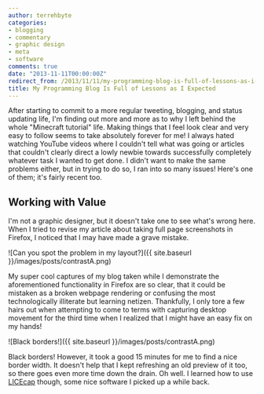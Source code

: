 ```yaml
---
author: terrehbyte
categories:
- blogging
- commentary
- graphic design
- meta
- software
comments: true
date: "2013-11-11T00:00:00Z"
redirect_from: /2013/11/11/my-programming-blog-is-full-of-lessons-as-i-expected/
title: My Programming Blog Is Full of Lessons as I Expected
---
```


After starting to commit to a more regular tweeting, blogging, and status
updating life, I'm finding out more and more as to why I left behind the whole
"Minecraft tutorial" life. Making things that I feel look clear and very easy to
follow seems to take absolutely forever for me! I always hated watching YouTube
videos where I couldn't tell what was going or articles that couldn't clearly
direct a lowly newbie towards successfully completely whatever task I wanted to
get done. I didn't want to make the same problems either, but in trying to do
so, I ran into so many issues! Here's one of them; it's fairly recent too.

Working with Value
------------------

I'm not a graphic designer, but it doesn't take one to see what's wrong here.
When I tried to revise my article about taking full page screenshots in Firefox,
I noticed that I may have made a grave mistake.  

![Can you spot the problem in my layout?]({{ site.baseurl }}/images/posts/contrastA.png)

My super cool captures of my blog taken while I demonstrate the aforementioned
functionality in Firefox are so clear, that it could be mistaken as a broken
webpage rendering or confusing the most technologically illiterate but learning
netizen. Thankfully, I only tore a few hairs out when attempting to come to
terms with capturing desktop movement for the third time when I realized that I
might have an easy fix on my hands!  

![Black borders!]({{ site.baseurl }}/images/posts/contrastA.png)

Black borders! However, it took a good 15 minutes for me to find a nice border
width. It doesn't help that I kept refreshing an old preview of it too, so there
goes even more time down the drain. Oh well. I learned how to use
[LICEcap](http://www.cockos.com/licecap/) though, some nice software I picked up
a while back.  